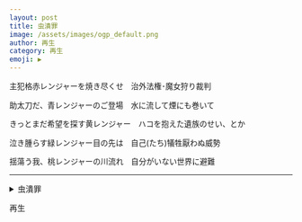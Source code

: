 ```yaml
---
layout: post
title: 虫潰罪
image: /assets/images/ogp_default.png
author: 再生
category: 再生
emoji: ▶️ 
---
```


<div class="tanka-area" style="font-size: 97%;"><div class="tanka">
<p>主犯格赤レンジャーを焼き尽くせ　治外法権･魔女狩り裁判</p>
<p>助太刀だ、青レンジャーのご登場　水に流して煙にも巻いて</p>
<p>きっとまだ希望を探す黄レンジャー　ハコを抱えた遺族のせい、とか</p>
<p>泣き腫らす緑レンジャー目の先は　自己(たち)犠牲厭わぬ威勢</p>
<p>揺蕩う我、桃レンジャーの川流れ　自分がいない世界に避難</p></div></div>

---

<details><summary>虫潰罪</summary>
主犯格赤レンジャーを焼き尽くせ　治外法権･魔女狩り裁判<br />
助太刀だ、青レンジャーのご登場　水に流して煙にも巻いて<br />
きっとまだ希望を探す黄レンジャー　ハコを抱えた遺族のせい、とか<br />
泣き腫らす緑レンジャー目の先は　自己(たち)犠牲厭わぬ威勢<br />
揺蕩う我、桃レンジャーの川流れ　自分がいない世界に避難<br />
<br />
</details>

再生
